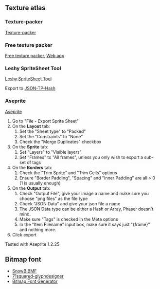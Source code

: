 ## Texture atlas

### Texture-packer

[Texture-packer](https://www.codeandweb.com/texturepacker)

### Free texture packer

[Free texture packer](http://free-tex-packer.com/), [Web app](http://free-tex-packer.com/app/)

### Leshy SpriteSheet Tool

[Leshy SpriteSheet Tool](https://www.leshylabs.com/apps/sstool/)

Export to [JSON-TP-Hash](https://www.leshylabs.com/blog/posts/2013-12-03-Leshy_SpriteSheet_Tool.html#json-tp-hash)

### Aseprite

[Aseprite](https://www.aseprite.org/)

1. Go to "File - Export Sprite Sheet"
1. On the **Layout** tab:
   1. Set the "Sheet type" to "Packed"
   1. Set the "Constraints" to "None"
   1. Check the "Merge Duplicates" checkbox
1. On the **Sprite** tab:
    1. Set "Layers" to "Visible layers"
    1. Set "Frames" to "All frames", unless you only wish to export a sub-set of tags
1. On the **Borders** tab:
    1. Check the "Trim Sprite" and "Trim Cells" options
    1. Ensure "Border Padding", "Spacing" and "Inner Padding" are all > 0 (1 is usually enough)    
1. On the **Output** tab:
    1. Check "Output File", give your image a name and make sure you choose "png files" as the file type
    1. Check "JSON Data" and give your json file a name
    1. The JSON Data type can be either a Hash or Array, Phaser doesn't mind.
    1. Make sure "Tags" is checked in the Meta options
    1. In the "Item Filename" input box, make sure it says just "{frame}" and nothing more.
1. Click export

Tested with Aseprite 1.2.25

## Bitmap font

- [SnowB BMF](https://snowb.org/)
- [71squared-glyphdesigner](http://www.71squared.com/glyphdesigner)
- [Bitmap Font Generator](https://www.angelcode.com/products/bmfont/)